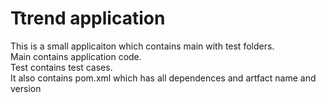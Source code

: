 # Ttrend application

This is a small applicaiton which contains main with test folders.  
Main contains application code.  
Test contains test cases.  
It also contains pom.xml which has all dependences and artfact name and version

